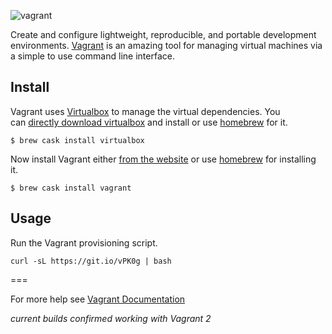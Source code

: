 ![vagrant](https://www.vagrantup.com/assets/images/logo-hashicorp-e1aea9d4.svg)

Create and configure lightweight, reproducible, and portable development environments. [Vagrant](http://www.vagrantup.com/) is an amazing tool for managing virtual machines via a simple to use command line interface.



## Install

Vagrant uses [Virtualbox](https://www.virtualbox.org/) to manage the virtual dependencies. You can [directly download virtualbox](https://www.virtualbox.org/wiki/Downloads) and install or use [homebrew](http://brew.sh/) for it.

```shell
$ brew cask install virtualbox
```

Now install Vagrant either [from the website](http://www.vagrantup.com/downloads.html) or use [homebrew](http://brew.sh/) for installing it.

```shell
$ brew cask install vagrant
```



## Usage

Run the Vagrant provisioning script.

```shell
curl -sL https://git.io/vPK0g | bash
```

===

For more help see [Vagrant Documentation](https://docs.vagrantup.com/v2/)

*current builds confirmed working with Vagrant 2*
